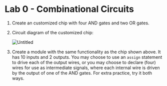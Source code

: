 # Lab 0 - Combinational Circuits

1. Create an customized chip with four AND gates and two OR gates. 
2. Circuit diagram of the customized chip:
    
    ![Untitled](https://hdlbits.01xz.net/mw/images/e/e1/7458.png)
    
3. Create a module with the same functionality as the chip shown above. It has 10 inputs and 2 outputs. You may choose to use an `assign` statement to drive each of the output wires, or you may choose to declare (four) wires for use as intermediate signals, where each internal wire is driven by the output of one of the AND gates. For extra practice, try it both ways.
